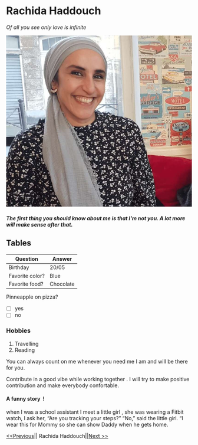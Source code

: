 # Rachida Haddouch


*Of all you see only love is infinite*

![ME](https://raw.githubusercontent.com/Sanamanel/markdown-challenge/master/profil.jpg)

##### The first thing you should know about me is that I'm not you. A lot more will make sense after that.

## Tables

| Question             | Answer         |
| -------------------- | -------------- |
| Birthday             | 20/05          |
| Favorite color?      | Blue           |
| Favorite food?       | Chocolate      |


Pinneapple on pizza? 

- [ ] yes
- [ ] no

### Hobbies

1. Travelling
2. Reading

You can always count on me whenever you need me I am and will be there for you.

Contribute in a good vibe while working together . I will try to make positive contribution and make everybody confortable.

#### A funny story  !

when I was a school assistant I meet a little girl , she was wearing a Fitbit watch, I ask her, “Are you tracking your steps?” “No,” said the little girl. “I wear this for Mommy so she can show Daddy when he gets home.

[<<Previous](https://github.com/OlivierCharlier)|| Rachida Haddouch||[Next >>](https://www.youtube.com/channel/UCurAMv9HimsEpS-x4n-DIOw)
